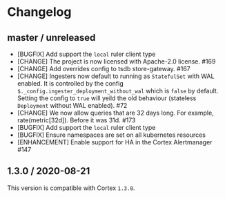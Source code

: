 # Changelog

## master / unreleased

* [BUGFIX] Add support the `local` ruler client type
* [CHANGE] The project is now licensed with Apache-2.0 license. #169
* [CHANGE] Add overrides config to tsdb store-gateway. #167
* [CHANGE] Ingesters now default to running as `StatefulSet` with WAL enabled. It is controlled by the config `$._config.ingester_deployment_without_wal` which is `false` by default. Setting the config to `true` will yeild the old behaviour (stateless `Deployment` without WAL enabled). #72
* [CHANGE] We now allow queries that are 32 days long. For example, rate(metric[32d]). Before it was 31d. #173
* [BUGFIX] Add support the `local` ruler client type
* [BUGFIX] Ensure namespaces are set on all kubernetes resources
* [ENHANCEMENT] Enable support for HA in the Cortex Alertmanager #147

## 1.3.0 / 2020-08-21

This version is compatible with Cortex `1.3.0`.
